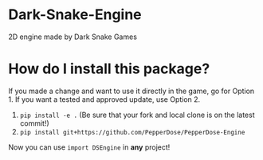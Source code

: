 # Dark-Snake-Engine
2D engine made by Dark Snake Games

# How do I install this package?
If you made a change and want to use it directly in the game, go for Option 1. If you want a tested and approved update, use Option 2.

1. `pip install -e .` (Be sure that your fork and local clone is on the latest commit!)
2. `pip install git+https://github.com/PepperDose/PepperDose-Engine`

Now you can use `import DSEngine` in **any** project!